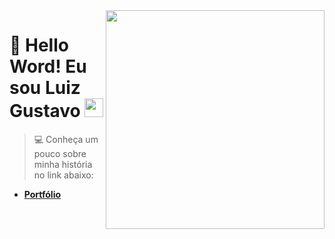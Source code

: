 <img align="right" src="https://i.pinimg.com/originals/15/e7/e3/15e7e300166c962d3b8a22f60b5cac9e.gif" width="350"/>

# 🚀 **Hello Word! Eu sou Luiz Gustavo** <img src="https://images-wixmp-ed30a86b8c4ca887773594c2.wixmp.com/f/9f9bcc28-6064-40b6-a3f6-0d0ca05c5f0c/d4wlxiv-829f5247-2443-4386-a3dd-59f5340bfd46.gif?token=eyJ0eXAiOiJKV1QiLCJhbGciOiJIUzI1NiJ9.eyJzdWIiOiJ1cm46YXBwOjdlMGQxODg5ODIyNjQzNzNhNWYwZDQxNWVhMGQyNmUwIiwiaXNzIjoidXJuOmFwcDo3ZTBkMTg4OTgyMjY0MzczYTVmMGQ0MTVlYTBkMjZlMCIsIm9iaiI6W1t7InBhdGgiOiJcL2ZcLzlmOWJjYzI4LTYwNjQtNDBiNi1hM2Y2LTBkMGNhMDVjNWYwY1wvZDR3bHhpdi04MjlmNTI0Ny0yNDQzLTQzODYtYTNkZC01OWY1MzQwYmZkNDYuZ2lmIn1dXSwiYXVkIjpbInVybjpzZXJ2aWNlOmZpbGUuZG93bmxvYWQiXX0.jKxZLIscizcKe9wcVj-75B5lDQDqDzlt6fJtp-GxI9s" width="30px"> 
> 💻 Conheça um pouco sobre minha história no link abaixo:

- [**Portfólio**](https://luizgustavo77.github.io/CV/index.html)

<!--
**luizgustavo77/luizgustavo77** is a ✨ _special_ ✨ repository because its `README.md` (this file) appears on your GitHub profile.

Here are some ideas to get you started:

- 🔭 I’m currently working on ...
- 🌱 I’m currently learning ...
- 👯 I’m looking to collaborate on ...
- 🤔 I’m looking for help with ...
- 💬 Ask me about ...
- 📫 How to reach me: ...
- 😄 Pronouns: ...
- ⚡ Fun fact: ...
-->
